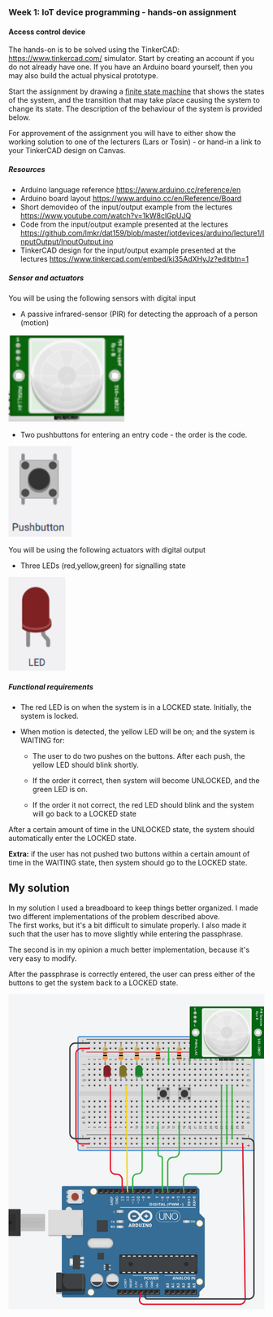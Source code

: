 ### Week 1: IoT device programming - hands-on assignment

#### Access control device

The hands-on is to be solved using the TinkerCAD: https://www.tinkercad.com/ simulator. Start by creating an account if you do not already have one. If you have an Arduino board yourself, then you may also build the actual physical prototype.

Start the assignment by drawing a [finite state machine](https://en.wikipedia.org/wiki/Finite-state_machine) that shows the states of the system, and the transition that may take place causing the system to change its state. The description of the behaviour of the system is provided below.

For approvement of the assignment you will have to either show the working solution to one of the lecturers (Lars or Tosin) - or hand-in a link to your TinkerCAD design on Canvas.

##### Resources

- Arduino language reference https://www.arduino.cc/reference/en
- Arduino board layout https://www.arduino.cc/en/Reference/Board   
- Short demovideo of the input/output example from the lectures https://www.youtube.com/watch?v=1kW8clGpUJQ
- Code from the input/output example presented at the lectures https://github.com/lmkr/dat159/blob/master/iotdevices/arduino/lecture1/InputOutput/InputOutput.ino
- TinkerCAD design for the input/output example presented at the lectures https://www.tinkercad.com/embed/ki35AdXHyJz?editbtn=1

##### Sensor and actuators

You will be using the following sensors with digital input

- A passive infrared-sensor (PIR) for detecting the approach of a person (motion)

![](assets/PIR.png)

- Two pushbuttons for entering an entry code - the order is the code.

![](assets/pushButton.png)

You will be using the following actuators with digital output

- Three LEDs (red,yellow,green) for signalling state

![](assets/LED.png)

##### Functional requirements

- The red LED is on when the system is in a LOCKED state. Initially, the system is locked.

- When motion is detected, the yellow LED will be on; and the system is WAITING for:

   - The user to do two pushes on the buttons. After each push, the yellow LED should blink shortly.

   - If the order it correct, then system will become UNLOCKED, and the green LED is on.

   - If the order it not correct, the red LED should blink and the system will go back to a LOCKED state

After a certain amount of time in the UNLOCKED state, the system should automatically enter the LOCKED state.

**Extra:** if the user has not pushed two buttons within a certain amount of time in the WAITING state, then system should go to the LOCKED state.


## My solution

In my solution I used a breadboard to keep things better organized.
I made two different implementations of the problem described above. <br>
The first works, but it's a bit difficult to simulate properly.
I also made it such that the user has to move slightly while entering the passphrase. <br> 

The second is in my opinion a much better implementation, because it's very easy to modify. <br>

After the passphrase is correctly entered, the user can press either of the buttons to get the system back to a LOCKED state.

![](assets/Solution.png)
